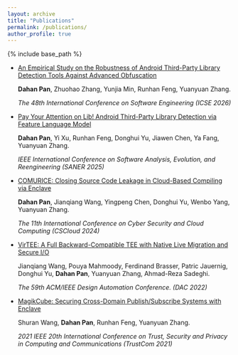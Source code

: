 ```yaml
---
layout: archive
title: "Publications"
permalink: /publications/
author_profile: true
---
```


<!-- {% if site.author.googlescholar %}
  <div class="wordwrap">You can also find my articles on <a href="{{site.author.googlescholar}}">my Google Scholar profile</a>.</div>
{% endif %} -->

{% include base_path %}

<!-- {% for post in site.publications reversed %}
  {% include archive-single.html %}
{% endfor %} -->

* [An Empirical Study on the Robustness of Android Third-Party Library Detection Tools Against Advanced Obfuscation](files/ICSE26.pdf)

  **Dahan Pan**, Zhuohao Zhang, Yunjia Min, Runhan Feng, Yuanyuan Zhang.

  *The 48th International Conference on Software Engineering (ICSE 2026)*

* [Pay Your Attention on Lib! Android Third-Party Library Detection via Feature Language Model](https://ieeexplore.ieee.org/document/10992519)

  **Dahan Pan**, Yi Xu, Runhan Feng, Donghui Yu, Jiawen Chen, Ya Fang, Yuanyuan Zhang.

  *IEEE International Conference on Software Analysis, Evolution, and Reengineering (SANER 2025)*

* [COMURICE: Closing Source Code Leakage in Cloud-Based Compiling via Enclave](https://ieeexplore.ieee.org/stamp/stamp.jsp?tp=&arnumber=10605138)    

  **Dahan Pan**, Jianqiang Wang, Yingpeng Chen, Donghui Yu, Wenbo Yang, Yuanyuan Zhang.  

  *The 11th International Conference on Cyber Security and Cloud Computing (CSCloud 2024)*  

* [VirTEE: A Full Backward-Compatible TEE with Native Live Migration and Secure I/O](https://dl.acm.org/doi/abs/10.1145/3489517.3530436)   

  Jianqiang Wang, Pouya Mahmoody, Ferdinand Brasser, Patric Jauernig, Donghui Yu, **Dahan Pan**, Yuanyuan Zhang, Ahmad-Reza Sadeghi.  

  *The 59th ACM/IEEE Design Automation Conference. (DAC 2022)*

* [MagikCube: Securing Cross-Domain Publish/Subscribe Systems with Enclave](https://ieeexplore.ieee.org/document/9724426)

  Shuran Wang, **Dahan Pan**, Runhan Feng, Yuanyuan Zhang.

  *2021 IEEE 20th International Conference on Trust, Security and Privacy in Computing and Communications (TrustCom 2021)*
